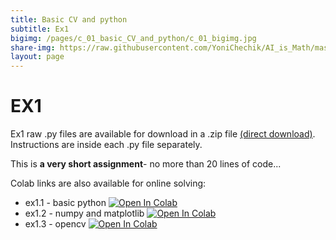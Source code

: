 ```yaml
---
title: Basic CV and python
subtitle: Ex1
bigimg: /pages/c_01_basic_CV_and_python/c_01_bigimg.jpg
share-img: https://raw.githubusercontent.com/YoniChechik/AI_is_Math/master/docs/pages/c_01_basic_CV_and_python/c_01_bigimg.jpg
layout: page
---
```


# EX1
Ex1 raw .py files are available for download in a .zip file [(direct download)](https://github.com/YoniChechik/AI_is_Math/raw/master/c_01_basic_CV_and_python/ex1/ex1.zip). Instructions are inside each .py file separately.

This is **a very short assignment**- no more than 20 lines of code...

Colab links are also available for online solving:
- ex1.1 - basic python [![Open In Colab](https://colab.research.google.com/assets/colab-badge.svg)](https://colab.research.google.com/github/YoniChechik/AI_is_Math/blob/master/c_01_basic_CV_and_python/ex1/ex1_1_basic_python.ipynb)
- ex1.2 - numpy and matplotlib [![Open In Colab](https://colab.research.google.com/assets/colab-badge.svg)](https://colab.research.google.com/github/YoniChechik/AI_is_Math/blob/master/c_01_basic_CV_and_python/ex1/ex1_2_numpy_matplotlib.ipynb)
- ex1.3 - opencv [![Open In Colab](https://colab.research.google.com/assets/colab-badge.svg)](https://colab.research.google.com/github/YoniChechik/AI_is_Math/blob/master/c_01_basic_CV_and_python/ex1/ex1_3_opencv.ipynb)
